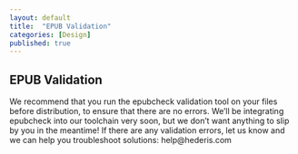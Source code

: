```yaml
---
layout: default
title:  "EPUB Validation"
categories: [Design]
published: true
---
```


<section data-type="chapter" class="hsecchapter" data-hederis-type="hsecchapter" id="pJjMXmNqE"><h1 data-hederis-type="hblkchaptitle" class="hblkchaptitle" id="p9FHI1dYp">EPUB Validation</h1>
    <p class="hblkp" data-hederis-type="hblkp" id="pptw1BIhA">We recommend that you run the epubcheck validation tool on your files before distribution, to ensure that there are no errors. We&#8217;ll be integrating epubcheck into our toolchain very soon, but we don&#8217;t want anything to slip by you in the meantime! If there are any validation errors, let us know and we can help you troubleshoot solutions: help@hederis.com</p>
    </section>
    